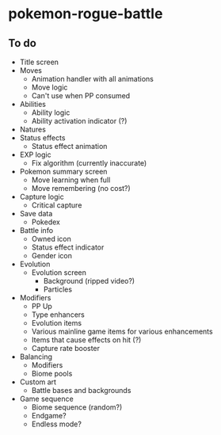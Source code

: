 # pokemon-rogue-battle

## To do

- Title screen
- Moves
  - Animation handler with all animations
  - Move logic
  - Can't use when PP consumed
- Abilities
  - Ability logic
  - Ability activation indicator (?)
- Natures
- Status effects
  - Status effect animation
- EXP logic
  - Fix algorithm (currently inaccurate)
- Pokemon summary screen
  - Move learning when full
  - Move remembering (no cost?)
- Capture logic
  - Critical capture
- Save data
  - Pokedex
- Battle info
  - Owned icon
  - Status effect indicator
  - Gender icon
- Evolution
  - Evolution screen
    - Background (ripped video?)
    - Particles
- Modifiers
  - PP Up
  - Type enhancers
  - Evolution items
  - Various mainline game items for various enhancements
  - Items that cause effects on hit (?)
  - Capture rate booster
- Balancing
  - Modifiers
  - Biome pools
- Custom art
  - Battle bases and backgrounds
- Game sequence
  - Biome sequence (random?)
  - Endgame?
  - Endless mode?
